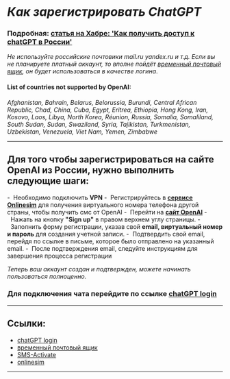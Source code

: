 
# *Как  зарегистрировать ChatGPT*


### Подробная: [статья на Хабре: 'Как получить доступ к chatGPT в России'](https://habr.com/ru/articles/704600/) 

*Не используйте российские почтовики mail.ru yandex.ru и т.д.*
*Если вы не планируете платный аккаунт, то вполне пойдёт [временный почтовый ящик](https://temp-mail.org), он будет использоваться в качестве логина*.

#### List of countries not supported by OpenAI: 
*Afghanistan, Bahrain, Belarus, Belorussia, Burundi, Central African Republic, Chad, China, Cuba, Egypt, Eritrea, Ethiopia, Hong Kong, Iran, Kosovo, Laos, Libya, North Korea, Réunion, Russia, Somalia, Somaliland, South Sudan, Sudan, Swaziland, Syria, Tajikistan, Turkmenistan, Uzbekistan, Venezuela, Viet Nam, Yemen, Zimbabwe*

---

## **Для того чтобы зарегистрироваться на сайте OpenAI из России, нужно выполнить следующие шаги:**

-  Необходимо подключить **VPN**
-  Регистрируйтесь в [**сервисе Onlinesim**](https://onlinesim.io/?ref=3447940) для получения виртуального номера телефона другой страны, чтобы получить смс от OpenAI
-  Перейти на [**сайт OpenAI**](https://chat.openai.com/) 
-  Нажать на кнопку **"Sign up"** в правом верхнем углу страницы.
-  Заполнить форму регистрации, указав свой **email, виртуальный номер и пароль** для создания учетной записи.
-  Подтвердить свой email, перейдя по ссылке в письме, которое было отправлено на указанный email.
-  После подтверждения email, следуйте инструкциям для завершения процесса регистрации


*Теперь ваш аккаунт создан и подтвержден, можете начинать пользоваться полноценно.* 

### **Для подключения чата перейдите по ссылке** [**chatGPT login**](https://chat.openai.com/chat)


---

## Ссылки:

- [chatGPT login](https://chat.openai.com/auth/login)
- [временный почтовый ящик](https://temp-mail.org)
- [SMS-Activate](https://sms-activate.org/) 
- [onlinesim](https://onlinesim.io/)

---

